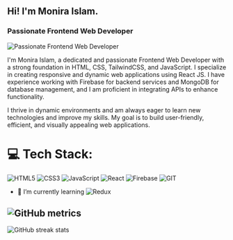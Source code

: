 ## Hi! I'm Monira Islam.
### Passionate Frontend Web Developer
![Passionate Frontend Web Developer](https://i.ibb.co/StCyDC2/Teal-Green-Cyber-Neon-Gaming-Livestream-Facebook-Cover.png)

I'm Monira Islam, a dedicated and passionate Frontend Web Developer with a strong foundation in HTML, CSS, TailwindCSS, and JavaScript. I specialize in creating responsive and dynamic web applications using React JS. I have experience working with Firebase for backend services and MongoDB for database management, and I am proficient in integrating APIs to enhance functionality. 

I thrive in dynamic environments and am always eager to learn new technologies and improve my skills. My goal is to build user-friendly, efficient, and visually appealing web applications.

# 💻 Tech Stack:
![HTML5](https://img.shields.io/badge/html5-%23E34F26.svg?style=for-the-badge&logo=html5&logoColor=white) ![CSS3](https://img.shields.io/badge/css3-%231572B6.svg?style=for-the-badge&logo=css3&logoColor=white) ![JavaScript](https://img.shields.io/badge/javascript-%23323330.svg?style=for-the-badge&logo=javascript&logoColor=%23F7DF1E) ![React](https://img.shields.io/badge/react-%2320232a.svg?style=for-the-badge&logo=react&logoColor=%2361DAFB) ![Firebase](https://img.shields.io/badge/Firebase-039BE5?style=for-the-badge&logo=Firebase&logoColor=white) ![GIT](https://img.shields.io/badge/Git-fc6d26?style=for-the-badge&logo=git&logoColor=white)

- 🌱 I’m currently learning ![Redux](https://img.shields.io/badge/redux-%23593d88.svg?style=for-the-badge&logo=redux&logoColor=white)


## ![GitHub metrics](https://metrics.lecoq.io/Idba1)  

![GitHub streak stats](https://streak-stats.demolab.com/?user=Idba1)  

